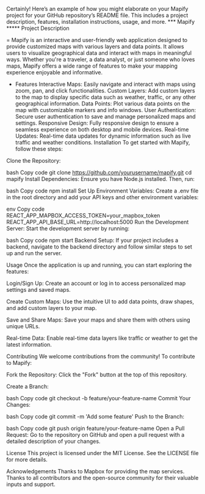 
Certainly! Here’s an example of how you might elaborate on your Mapify project for your GitHub repository’s README file. This includes a project description, features, installation instructions, usage, and more.
***   Mapify *****
Project Description

= Mapify is an interactive and user-friendly web application designed to provide customized maps with various layers and data points. It allows users to visualize geographical data and interact with maps in meaningful ways. Whether you're a traveler, a data analyst, or just someone who loves maps, Mapify offers a wide range of features to make your mapping experience enjoyable and informative.

* Features
Interactive Maps: Easily navigate and interact with maps using zoom, pan, and click functionalities.
Custom Layers: Add custom layers to the map to display specific data such as weather, traffic, or any other geographical information.
Data Points: Plot various data points on the map with customizable markers and info windows.
User Authentication: Secure user authentication to save and manage personalized maps and settings.
Responsive Design: Fully responsive design to ensure a seamless experience on both desktop and mobile devices.
Real-time Updates: Real-time data updates for dynamic information such as live traffic and weather conditions.
Installation
To get started with Mapify, follow these steps:

Clone the Repository:

bash
Copy code
git clone https://github.com/yourusername/mapify.git
cd mapify
Install Dependencies:
Ensure you have Node.js installed. Then, run:

bash
Copy code
npm install
Set Up Environment Variables:
Create a .env file in the root directory and add your API keys and other environment variables:

env
Copy code
REACT_APP_MAPBOX_ACCESS_TOKEN=your_mapbox_token
REACT_APP_API_BASE_URL=http://localhost:5000
Run the Development Server:
Start the development server by running:

bash
Copy code
npm start
Backend Setup:
If your project includes a backend, navigate to the backend directory and follow similar steps to set up and run the server.

Usage
Once the application is up and running, you can start exploring the features:

Login/Sign Up:
Create an account or log in to access personalized map settings and saved maps.

Create Custom Maps:
Use the intuitive UI to add data points, draw shapes, and add custom layers to your map.

Save and Share Maps:
Save your maps and share them with others using unique URLs.

Real-time Data:
Enable real-time data layers like traffic or weather to get the latest information.

Contributing
We welcome contributions from the community! To contribute to Mapify:

Fork the Repository:
Click the "Fork" button at the top of this repository.

Create a Branch:

bash
Copy code
git checkout -b feature/your-feature-name
Commit Your Changes:

bash
Copy code
git commit -m 'Add some feature'
Push to the Branch:

bash
Copy code
git push origin feature/your-feature-name
Open a Pull Request:
Go to the repository on GitHub and open a pull request with a detailed description of your changes.

License
This project is licensed under the MIT License. See the LICENSE file for more details.

Acknowledgements
Thanks to Mapbox for providing the map services.
Thanks to all contributors and the open-source community for their valuable inputs and support.
